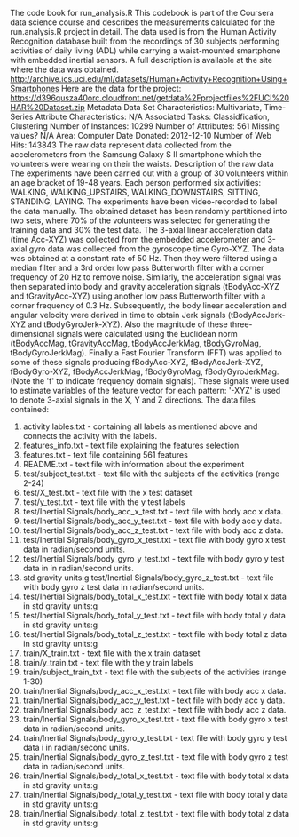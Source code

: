 The code book for run_analysis.R
This codebook is part of the Coursera data science course and describes the measurements calculated for the run.analysis.R project in detail.
The data used is from the Human Activity Recognition database built from the recordings of 30 subjects performing activities of daily living (ADL) while carrying a waist-mounted smartphone with embedded inertial sensors.
A full description is available at the site where the data was obtained.
http://archive.ics.uci.edu/ml/datasets/Human+Activity+Recognition+Using+Smartphones
Here are the data for the project:
https://d396qusza40orc.cloudfront.net/getdata%2Fprojectfiles%2FUCI%20HAR%20Dataset.zip
Metadata
Data Set Characteristics: Multivariate, Time-Series
Attribute Characteristics: N/A
Associated Tasks: Classidfication, Clustering
Number of Instances: 10299
Number of Attributes: 561
Missing values? N/A
Area: Computer
Date Donated: 2012-12-10
Number of Web Hits: 143843
The raw data represent data collected from the accelerometers from the Samsung Galaxy S II smartphone which the volunteers were wearing on their the waists.
Description of the raw data
The experiments have been carried out with a group of 30 volunteers within an age bracket of 19-48 years. Each person performed six activities:
WALKING,
WALKING_UPSTAIRS,
WALKING_DOWNSTAIRS,
SITTING,
STANDING,
LAYING.
The experiments have been video-recorded to label the data manually. The obtained dataset has been randomly partitioned into two sets, where 70% of the volunteers was selected for generating the training data and 30% the test data.
The 3-axial linear acceleration data (time Acc-XYZ) was collected from the embedded accelerometer and 3-axial gyro data was collected from the gyroscope time Gyro-XYZ. The data was obtained at a constant rate of 50 Hz.
Then they were filtered using a median filter and a 3rd order low pass Butterworth filter with a corner frequency of 20 Hz to remove noise. Similarly, the acceleration signal was then separated into body and gravity acceleration signals (tBodyAcc-XYZ and tGravityAcc-XYZ) using another low pass Butterworth filter with a corner frequency of 0.3 Hz.
Subsequently, the body linear acceleration and angular velocity were derived in time to obtain Jerk signals (tBodyAccJerk-XYZ and tBodyGyroJerk-XYZ). Also the magnitude of these three-dimensional signals were calculated using the Euclidean norm (tBodyAccMag, tGravityAccMag, tBodyAccJerkMag, tBodyGyroMag, tBodyGyroJerkMag).
Finally a Fast Fourier Transform (FFT) was applied to some of these signals producing fBodyAcc-XYZ, fBodyAccJerk-XYZ, fBodyGyro-XYZ, fBodyAccJerkMag, fBodyGyroMag, fBodyGyroJerkMag. (Note the 'f' to indicate frequency domain signals).
These signals were used to estimate variables of the feature vector for each pattern:
'-XYZ' is used to denote 3-axial signals in the X, Y and Z directions.
The data files contained:
1. activity lables.txt - containing all labels as mentioned above and connects the activity with the labels.
2. features_info.txt - text file explaining the features selection
3. features.txt - text file containing 561 features
4. README.txt - text file with information about the experiment
5. test/subject_test.txt - text file with the subjects of the activities (range 2-24)
6. test/X_test.txt - text file with the x test dataset
7. test/y_test.txt - text file with the y test labels
8. test/Inertial Signals/body_acc_x_test.txt - text file with body acc x data.
9. test/Inertial Signals/body_acc_y_test.txt - text file with body acc y data.
10. test/Inertial Signals/body_acc_z_test.txt - text file with body acc z data.
11. test/Inertial Signals/body_gyro_x_test.txt - text file with body gyro x test data in radian/second units.
12. test/Inertial Signals/body_gyro_y_test.txt - text file with body gyro y test data in in radian/second units.
13. std gravity units:g test/Inertial Signals/body_gyro_z_test.txt - text file with body gyro z test data in radian/second units.
14. test/Inertial Signals/body_total_x_test.txt - text file with body total x data in std gravity units:g
15. test/Inertial Signals/body_total_y_test.txt - text file with body total y data in std gravity units:g
16. test/Inertial Signals/body_total_z_test.txt - text file with body total z data in std gravity units:g
17. train/X_train.txt - text file with the x train dataset
18. train/y_train.txt - text file with the y train labels
19. train/subject_train_txt - text file with the subjects of the activities (range 1-30)
20. train/Inertial Signals/body_acc_x_test.txt - text file with body acc x data.
21. train/Inertial Signals/body_acc_y_test.txt - text file with body acc y data.
22. train/Inertial Signals/body_acc_z_test.txt - text file with body acc z data.
23. train/Inertial Signals/body_gyro_x_test.txt - text file with body gyro x test data in radian/second units.
24. train/Inertial Signals/body_gyro_y_test.txt - text file with body gyro y test data i in radian/second units.
25. train/Inertial Signals/body_gyro_z_test.txt - text file with body gyro z test data in radian/second units.
26. train/Inertial Signals/body_total_x_test.txt - text file with body total x data in std gravity units:g
27. train/Inertial Signals/body_total_y_test.txt - text file with body total y data in std gravity units:g
28. train/Inertial Signals/body_total_z_test.txt - text file with body total z data in std gravity units:g
